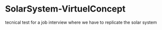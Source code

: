 # SolarSystem-VirtuelConcept
tecnical test for a job interview where we have to replicate the solar system
